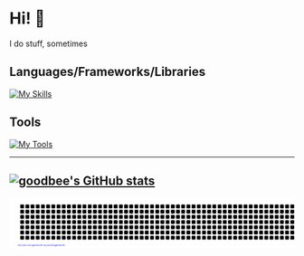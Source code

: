 # Hi! 👋
I do stuff, sometimes

## Languages/Frameworks/Libraries
[![My Skills](https://skillicons.dev/icons?i=ts,react,next,tailwind,prisma,java)](https://skillicons.dev)

## Tools
[![My Tools](https://skillicons.dev/icons?i=neovim,git,vercel,pnpm,powershell)](https://skillicons.dev)

---
[![goodbee's GitHub stats](https://github-readme-stats.vercel.app/api?username=schoeneBiene&theme=dark&show_icons=true&hide=stars,issues)](https://github.com/anuraghazra/github-readme-stats)
---

<img src="https://raw.githubusercontent.com/schoeneBiene/schoeneBiene/main/gitartwork.svg">
